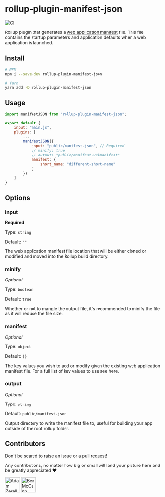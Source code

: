 # rollup-plugin-manifest-json

[![CI](https://github.com/azerella/rollup-plugin-manifest-json/actions/workflows/CI.yml/badge.svg)](https://github.com/azerella/rollup-plugin-manifest-json/actions/workflows/CI.yml)


Rollup plugin that generates a [web application manifest](https://w3c.github.io/manifest/#using-a-link-element-to-link-to-a-manifest) file. This file contains the startup parameters and application defaults when a web application is launched.

## Install

```sh
# NPM
npm i --save-dev rollup-plugin-manifest-json

# Yarn
yarn add -D rollup-plugin-manifest-json
```

## Usage

```js
import manifestJSON from "rollup-plugin-manifest-json";

export default {
    input: "main.js",
    plugins: [
        ...
        manifestJSON({
            input: "public/manifest.json", // Required
            // minify: true
            // output: "public/manifest.webmanifest"
            manifest: {
                short_name: "different-short-name"
            }
        })
    ]
}
```

## Options

### input

**Required**

Type: `string`

Default: `""`

The web application manifest file location that will be either cloned or modified and moved into the Rollup build directory.

### minify

_Optional_

Type: `boolean`

Default: `true`

Whether or not to mangle the output file, it's recommended to minify the file as it will reduce the file size.

### manifest

_Optional_

Type: `object`

Default: `{}`

The key values you wish to add or modify given the existing web application manifest file. For a full list of key values to use [see here.](https://developer.mozilla.org/en-US/docs/Mozilla/Add-ons/WebExtensions/manifest.json)

### output

_Optional_

Type: `string`

Default: `public/manifest.json`

Output directory to write the manifest file to, useful for building your app outside of the root rollup folder.

## Contributors

Don't be scared to raise an issue or a pull request! 

Any contributions, no matter how big or small will land your picture here and be greatly appreciated ❤️

<div style="display:inline;">
  <a href="https://github.com/adamzerella"><img width="48" height="48" src="https://avatars0.githubusercontent.com/u/1501560?s=460&v=4" alt="Adam Zerella"/></a>
  <a href="https://github.com/benmccann"><img width="48" height="48" src="https://avatars1.githubusercontent.com/u/322311?s=460&u=4303e3b2c87b6eab07d258faf5090deedef4550b&v=4" alt="Ben McCann"/></a>
</div>

[npm-version-badge]:https://img.shields.io/npm/v/rollup-plugin-manifest-json